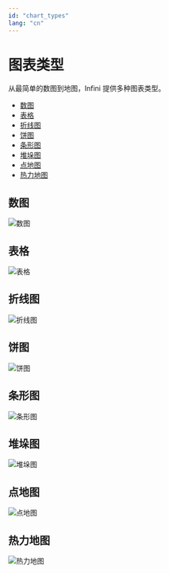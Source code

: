 ```yaml
---
id: "chart_types"
lang: "cn"
---
```


# 图表类型

从最简单的数图到地图，Infini 提供多种图表类型。

<!-- TOC -->

- [数图](#数图)
- [表格](#表格)
- [折线图](#折线图)
- [饼图](#饼图)
- [条形图](#条形图)
- [堆垛图](#堆垛图)
- [点地图](#点地图)
- [热力地图](#热力地图)

<!-- /TOC -->

## 数图
![数图](../assets/number.png)

## 表格
![表格](../assets/table.png)

## 折线图
![折线图](../assets/line.png)

## 饼图
![饼图](../assets/pie.png)

## 条形图
![条形图](../assets/bar.png)

## 堆垛图
![堆垛图](../assets/stackedbar.png)

## 点地图
![点地图](../assets/pointmap.png)

## 热力地图
![热力地图](../assets/heatmap.png)
